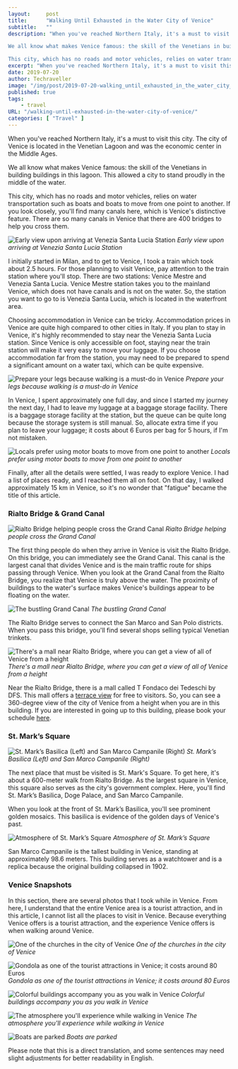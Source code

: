 ```yaml
---
layout:     post
title:      "Walking Until Exhausted in the Water City of Venice"
subtitle:   ""
description: "When you've reached Northern Italy, it's a must to visit this city. The city of Venice is located in the Venetian Lagoon and was the economic center in the Middle Ages.

We all know what makes Venice famous: the skill of the Venetians in building buildings in this lagoon. This allowed a city to stand proudly in the middle of the water.

This city, which has no roads and motor vehicles, relies on water transportation such as boats and boats to move from one point to another. If you look closely, you'll find many canals here, which is Venice's distinctive feature. There are so many canals in Venice that there are 400 bridges to help you cross them."
excerpt: "When you've reached Northern Italy, it's a must to visit this city. The city of Venice is located in the Venetian Lagoon and was the economic center in the Middle Ages."
date: 2019-07-20
author: Techraveller
image: "/img/post/2019-07-20-walking_until_exhausted_in_the_water_city_of_venice/Venice15.jpg"
published: true 
tags:
    - travel 
URL: "/walking-until-exhausted-in-the-water-city-of-venice/"
categories: [ "Travel" ]    
---
```

When you've reached Northern Italy, it's a must to visit this city. The city of Venice is located in the Venetian Lagoon and was the economic center in the Middle Ages.

We all know what makes Venice famous: the skill of the Venetians in building buildings in this lagoon. This allowed a city to stand proudly in the middle of the water.

This city, which has no roads and motor vehicles, relies on water transportation such as boats and boats to move from one point to another. If you look closely, you'll find many canals here, which is Venice's distinctive feature. There are so many canals in Venice that there are 400 bridges to help you cross them.

![Early view upon arriving at Venezia Santa Lucia Station](/img/post/2019-07-20-walking_until_exhausted_in_the_water_city_of_venice/Venice1.jpg)
*Early view upon arriving at Venezia Santa Lucia Station*

I initially started in Milan, and to get to Venice, I took a train which took about 2.5 hours. For those planning to visit Venice, pay attention to the train station where you'll stop. There are two stations: Venice Mestre and Venezia Santa Lucia. Venice Mestre station takes you to the mainland Venice, which does not have canals and is not on the water. So, the station you want to go to is Venezia Santa Lucia, which is located in the waterfront area.

Choosing accommodation in Venice can be tricky. Accommodation prices in Venice are quite high compared to other cities in Italy. If you plan to stay in Venice, it's highly recommended to stay near the Venezia Santa Lucia station. Since Venice is only accessible on foot, staying near the train station will make it very easy to move your luggage. If you choose accommodation far from the station, you may need to be prepared to spend a significant amount on a water taxi, which can be quite expensive.

![Prepare your legs because walking is a must-do in Venice](/img/post/2019-07-20-walking_until_exhausted_in_the_water_city_of_venice/venice2.jpg)
*Prepare your legs because walking is a must-do in Venice*

In Venice, I spent approximately one full day, and since I started my journey the next day, I had to leave my luggage at a baggage storage facility. There is a baggage storage facility at the station, but the queue can be quite long because the storage system is still manual. So, allocate extra time if you plan to leave your luggage; it costs about 6 Euros per bag for 5 hours, if I'm not mistaken.

![Locals prefer using motor boats to move from one point to another](/img/post/2019-07-20-walking_until_exhausted_in_the_water_city_of_venice/venice3.jpg)
*Locals prefer using motor boats to move from one point to another*

Finally, after all the details were settled, I was ready to explore Venice. I had a list of places ready, and I reached them all on foot. On that day, I walked approximately 15 km in Venice, so it's no wonder that "fatigue" became the title of this article.

### Rialto Bridge & Grand Canal

![Rialto Bridge helping people cross the Grand Canal](/img/post/2019-07-20-walking_until_exhausted_in_the_water_city_of_venice/venice6.jpg)
*Rialto Bridge helping people cross the Grand Canal*

The first thing people do when they arrive in Venice is visit the Rialto Bridge. On this bridge, you can immediately see the Grand Canal. This canal is the largest canal that divides Venice and is the main traffic route for ships passing through Venice. When you look at the Grand Canal from the Rialto Bridge, you realize that Venice is truly above the water. The proximity of buildings to the water's surface makes Venice's buildings appear to be floating on the water.

![The bustling Grand Canal](/img/post/2019-07-20-walking_until_exhausted_in_the_water_city_of_venice/venice7.jpg)
*The bustling Grand Canal*

The Rialto Bridge serves to connect the San Marco and San Polo districts. When you pass this bridge, you'll find several shops selling typical Venetian trinkets.

![There's a mall near Rialto Bridge, where you can get a view of all of Venice from a height](/img/post/2019-07-20-walking_until_exhausted_in_the_water_city_of_venice/venice8.jpg)
*There's a mall near Rialto Bridge, where you can get a view of all of Venice from a height*

Near the Rialto Bridge, there is a mall called T Fondaco dei Tedeschi by DFS. This mall offers a [terrace view](https://www.dfs.com/en/venice/t-fondaco-rooftop-terrace) for free to visitors. So, you can see a 360-degree view of the city of Venice from a height when you are in this building. If you are interested in going up to this building, please book your schedule [here](https://www.dfs.com/en/venice/t-fondaco-rooftop-terrace).

### St. Mark’s Square

![St. Mark’s Basilica (Left) and San Marco Campanile (Right)](/img/post/2019-07-20-walking_until_exhausted_in_the_water_city_of_venice/venice9.jpg)
*St. Mark’s Basilica (Left) and San Marco Campanile (Right)*

The next place that must be visited is St. Mark's Square. To get here, it's about a 600-meter walk from Rialto Bridge. As the largest square in Venice, this square also serves as the city's government complex. Here, you'll find St. Mark’s Basilica, Doge Palace, and San Marco Campanile.

When you look at the front of St. Mark’s Basilica, you'll see prominent golden mosaics. This basilica is evidence of the golden days of Venice's past.

![Atmosphere of St. Mark’s Square](/img/post/2019-07-20-walking_until_exhausted_in_the_water_city_of_venice/venice10.jpg)
*Atmosphere of St. Mark’s Square*

San Marco Campanile is the tallest building in Venice, standing at approximately 98.6 meters. This building serves as a watchtower and is a replica because the original building collapsed in 1902.

### Venice Snapshots

In this section, there are several photos that I took while in Venice. From here, I understand that the entire Venice area is a tourist attraction, and in this article, I cannot list all the places to visit in Venice. Because everything Venice offers is a tourist attraction, and the experience Venice offers is when walking around Venice.

![One of the churches in the city of Venice](/img/post/2019-07-20-walking_until_exhausted_in_the_water_city_of_venice/venice11.jpg)
*One of the churches in the city of Venice*

![Gondola as one of the tourist attractions in Venice; it costs around 80 Euros](/img/post/2019-07-20-walking_until_exhausted_in_the_water_city_of_venice/Venice17.jpg)
*Gondola as one of the tourist attractions in Venice; it costs around 80 Euros*

![Colorful buildings accompany you as you walk in Venice](/img/post/2019-07-20-walking_until_exhausted_in_the_water_city_of_venice/Venice16.jpg)
*Colorful buildings accompany you as you walk in Venice*

![The atmosphere you'll experience while walking in Venice](/img/post/2019-07-20-walking_until_exhausted_in_the_water_city_of_venice/Venice20.jpg)
*The atmosphere you'll experience while walking in Venice*

![Boats are parked](/img/post/2019-07-20-walking_until_exhausted_in_the_water_city_of_venice/Venice21.jpg)
*Boats are parked*

Please note that this is a direct translation, and some sentences may need slight adjustments for better readability in English.





